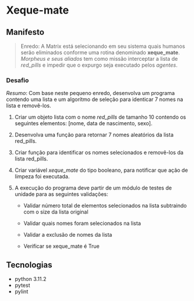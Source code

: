 # Xeque-mate

## Manifesto

> Enredo: A Matrix está selecionando em seu sistema quais humanos serão eliminados conforme uma rotina denominado **xeque_mate**. *Morpheus e seus aliados* tem como missão interceptar a lista de *red_pills* e impedir que o expurgo seja executado pelos *agentes*.

### Desafio

*Resumo*: Com base neste pequeno enredo, desenvolva um programa contendo uma lista e um algorítmo de seleção para identicar 7 nomes na lista e removê-los.

1. Criar um objeto lista com o nome *red_pills* de tamanho 10 contendo os seguintes elementos: [nome, data de nascimento, sexo].

2. Desenvolva uma função para retornar 7 nomes aleatórios da lista red_pills.

3. Criar função para identificar os nomes selecionados e removê-los da lista red_pills.

4. Criar variável *xeque_mate* do tipo booleano, para notificar que ação de limpeza foi executada.

5. A execução do programa deve partir de um módulo de testes de unidade para as seguintes validações:

    - Validar número total de elementos selecionados na lista subtraindo com o size da lista original

    - Validar quais nomes foram selecionados na lista

    - Validar a exclusão de nomes da lista

    - Verificar se xeque_mate é True

## Tecnologias

- python 3.11.2
- pytest
- pylint
